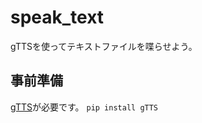 # speak_text
gTTSを使ってテキストファイルを喋らせよう。

## 事前準備
[gTTS](https://github.com/pndurette/gTTS)が必要です。
`pip install gTTS`

